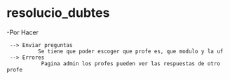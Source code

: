 # resolucio_dubtes

-Por Hacer

     --> Enviar preguntas
              Se tiene que poder escoger que profe es, que modulo y la uf 
     --> Errores
               Pagina admin los profes pueden ver las respuestas de otro profe
               
      	
